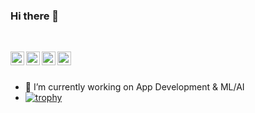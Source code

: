 ### Hi there 👋

<br>
<p align="center">
<a href="https://twitter.com/Kritika73130462">
  <img align="left" alt="Kritika's Twitter" width="22px" src="https://cdn.jsdelivr.net/npm/simple-icons@v3/icons/twitter.svg" />
</a>
<a href="https://www.linkedin.com/in/kritika-shah-631006181">
  <img align="left" alt="Kritika's Linkdein" width="22px" src="https://cdn.jsdelivr.net/npm/simple-icons@v3/icons/linkedin.svg" />
</a>
<a href="https://github.com/kritikashah20">
  <img align="left" alt="Kritika's Github" width="22px" src="https://cdn.jsdelivr.net/npm/simple-icons@v3/icons/github.svg" />
</a>
<a href="https://www.instagram.com/_kritika.shah/">
  <img align="left" alt="Kritika's Instagram" width="22px" src="https://cdn.jsdelivr.net/npm/simple-icons@v3/icons/instagram.svg" />
</a>
</p>
<br>
<br>

- 🔭 I’m currently working on App Development & ML/AI 
- [![trophy](https://github-profile-trophy.vercel.app/?username=ryo-ma&theme=onedark)](https://github.com/ryo-ma/github-profile-trophy)


<!--
![](https://gpvc.arturio.dev/kritikashah20)

**kritikashah20/kritikashah20** is a ✨ _special_ ✨ repository because its `README.md` (this file) appears on your GitHub profile.
- 🤔 I’m looking for help with ...
- 😄 Pronouns: ...
Here are some ideas to get you started:

- 🔭 I’m currently working on App Development & ML/AI 
- 🌱 I’m currently learning RASA Framework
- 👯 I’m looking to collaborate on App Development and AI related projects
- 💬 Ask me about ...Anything!!
- 📫 How to reach me: ...
- ⚡ Fun fact: ... -->




